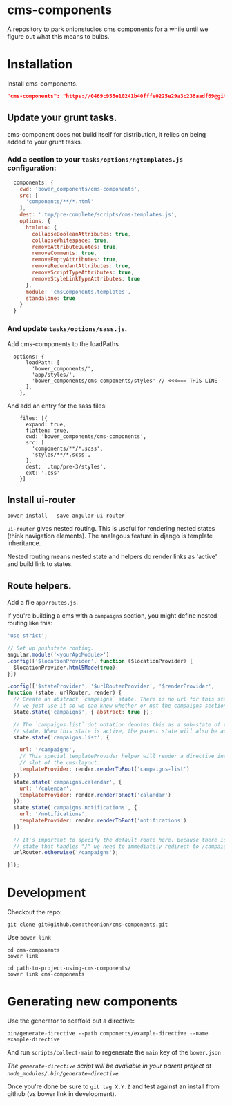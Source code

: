 # cms-components
A repository to park onionstudios cms components for a while until we figure out what this means to bulbs.

# Installation

Install cms-components.

```json
"cms-components": "https://0469c955e10241b40fffe0225e29a3c238aadf69@github.com/theonion/cms-components.git#<version>",
```

## Update your grunt tasks.
cms-component does not build itself for distribution, it relies on being added to your grunt tasks.

### Add a section to your `tasks/options/ngtemplates.js` configuration:

```js
  components: {
    cwd: 'bower_components/cms-components',
    src: [
      'components/**/*.html'
    ],
    dest: '.tmp/pre-complete/scripts/cms-templates.js',
    options: {
      htmlmin: {
        collapseBooleanAttributes: true,
        collapseWhitespace: true,
        removeAttributeQuotes: true,
        removeComments: true,
        removeEmptyAttributes: true,
        removeRedundantAttributes: true,
        removeScriptTypeAttributes: true,
        removeStyleLinkTypeAttributes: true
      },
      module: 'cmsComponents.templates',
      standalone: true
    }
  }
```

### And update `tasks/options/sass.js`.
Add cms-components to the loadPaths
```
  options: {
      loadPath: [
        'bower_components/',
        'app/styles/',
        'bower_components/cms-components/styles' // <<<=== THIS LINE
      ],
    },
```

And add an entry for the sass files:
```
    files: [{
      expand: true,
      flatten: true,
      cwd: 'bower_components/cms-components',
      src: [
        'components/**/*.scss',
        'styles/**/*.scss',
      ],
      dest: '.tmp/pre-3/styles',
      ext: '.css'
    }]
```

## Install ui-router

```
bower install --save angular-ui-router
```

`ui-router` gives nested routing. This is useful for rendering nested states (think navigation elements). The analagous feature in django is template inheritance.

Nested routing means nested state and helpers do render links as 'active' and build link to states.

## Route helpers.

Add a file `app/routes.js`.

If you're building a cms with a `campaigns` section, you might define nested routing like this:

```js
'use strict';

// Set up pushstate routing.
angular.module('<yourAppModule>')
.config(['$locationProvider', function ($locationProvider) {
  $locationProvider.html5Mode(true);
}])

.config(['$stateProvider', '$urlRouterProvider', '$renderProvider',
function (state, urlRouter, render) {
  // Create an abstract `campaigns` state. There is no url for this state,
  // we just use it so we can know whether or not the campaigns section is active in the ui.
  state.state('campaigns', { abstract: true });

  // The `campaigns.list` dot notation denotes this as a sub-state of the `campaigns` 
  // state. When this state is active, the parent state will also be active.
  state.state('campaigns.list', {

    url: '/campaigns',
    // This special templateProvider helper will render a directive into the root 
    // slot of the cms-layout.
    templateProvider: render.renderToRoot('campaigns-list')
  });
  state.state('campaigns.calendar', {
    url: '/calendar',
    templateProvider: render.renderToRoot('calandar')
  });
  state.state('campaigns.notifications', {
    url: '/notifications',
    templateProvider: render.renderToRoot('notifications')
  });
  
  // It's important to specify the default route here. Because there is no 
  // state that handles "/" we need to immediately redirect to /campaigns on page load.
  urlRouter.otherwise('/campaigns');

}]);
```

# Development
Checkout the repo:

```
git clone git@github.com:theonion/cms-components.git
```

Use `bower link`
```
cd cms-components
bower link
```
```
cd path-to-project-using-cms-components/
bower link cms-components
```

# Generating new components
Use the generator to scaffold out a directive:
```
bin/generate-directive --path components/example-directive --name example-directive
```
And run `scripts/collect-main` to regenerate the `main` key of the `bower.json`

_The `generate-directive` script will be available in your parent project at `node_modules/.bin/generate-directive`._

Once you're done be sure to `git tag X.Y.Z` and test against an install from github (vs bower link in development).
